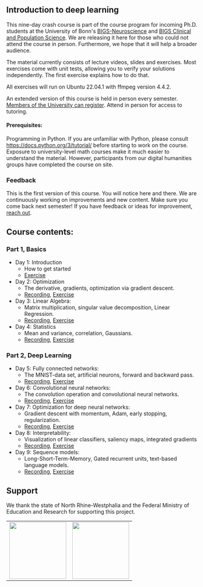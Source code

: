 ## Introduction to deep learning
This nine-day crash course is part of the course program for incoming Ph.D. students at the University of Bonn's [BIGS-Neuroscience](https://bigs-neuroscience.de/) and [BIGS Clinical and Population Science](https://bigs-clinpopscience.de/). We are releasing it here for those who could not attend the course in person. Furthermore, we hope that it will help a broader audience.

The material currently consists of lecture videos, slides and exercises.
Most exercises come with unit tests, allowing you to verify your solutions independently. The first exercise explains how to do that.

All exercises will run on Ubuntu 22.04.1 with ffmpeg version 4.4.2.

An extended version of this course is held in person every semester. [Members of the University can register](https://www.hpc.uni-bonn.de/en/training/courses/ml_intro). Attend in person for access to tutoring.


#### Prerequisites:
Programming in Python. If you are unfamiliar with Python, please consult https://docs.python.org/3/tutorial/ before starting to work on the course.
Exposure to university-level math courses make it much easier to understand the material. However, participants from our digital humanities groups have completed the course on site.


### Feedback
This is the first version of this course. You will notice here and there. We are continuously working on improvements and new content. Make sure you come back next semester! If you have feedback or ideas for improvement, [reach out](https://www.dice.uni-bonn.de/hpca/de/hpca-lab-mitarbeiter/dr-moritz-wolter).


## Course contents:

### Part 1, Basics
- Day 1: Introduction
    - How to get started
    - [Exercise](https://github.com/Deep-Learning-with-Jax/day_01_exercise_intro)
- Day 2: Optimization
    - The derivative, gradients, optimization via gradient descent.
    - [Recording](https://uni-bonn.sciebo.de/s/8W7P94GSBmMsdOs), [Exercise](https://github.com/Deep-Learning-with-Jax/day_02_exercise_optimization)   
- Day 3:   Linear Algebra:
   - Matrix multiplication, singular value decomposition, Linear Regression.
   - [Recording](https://uni-bonn.sciebo.de/s/w5smMgZSHZU53qf), [Exercise](https://github.com/Deep-Learning-with-Jax/day_03_exercise_algebra)
- Day 4:  Statistics
   - Mean and variance, correlation, Gaussians.
   - [Recording](https://uni-bonn.sciebo.de/s/fA7HqygB3KBiu4l), [Exercise](https://github.com/Deep-Learning-with-Jax/day_04_exercise_statistics)

### Part 2, Deep Learning
- Day 5: Fully connected networks:
    -  The MNIST-data set, artificial neurons, forward and backward pass.
    -  [Recording](https://uni-bonn.sciebo.de/s/OQoPHoIAxVJEBPj), [Exercise](https://github.com/Deep-Learning-with-Jax/day_05_exercise_neural_networks)
- Day 6: Convolutional neural networks:
    -  The convolution operation and convolutional neural networks.
    -  [Recording](https://uni-bonn.sciebo.de/s/A7yBH42clJC87hM), [Exercise](https://github.com/Deep-Learning-with-Jax/day_06_exercise_cnn)
- Day 7: Optimization for deep neural networks:
    -  Gradient descent with momentum, Adam, early stopping, regularization.
    -  [Recording](https://uni-bonn.sciebo.de/s/X6iAaPgCALsZtNk), [Exercise](https://github.com/Deep-Learning-with-Jax/day_07_exercise_brain_decode)
- Day 8: Interpretability:
    - Visualization of linear classifiers, saliency maps, integrated gradients
    - [Recording](https://uni-bonn.sciebo.de/s/v7BERpB3KGN0m4m), [Exercise](https://github.com/Deep-Learning-with-Jax/day_08_exercise_interpretability)
- Day 9: Sequence models:
    - Long-Short-Term-Memory, Gated recurrent units, text-based language models.
    - [Recording](https://uni-bonn.sciebo.de/s/H2QWgA78IIkdDJ1), [Exercise](https://github.com/Deep-Learning-with-Jax/day_09_exercise_sequence_processing)


## Support

We thank the state of North Rhine-Westphalia and the Federal Ministry of Education and Research for supporting this project.

<table>
<tr>
    <td><img src="https://github.com/Machine-Learning-Foundations/.github/blob/main/profile/img/nrw-logo.png" height="150"></td>
    <td><img src="https://github.com/Machine-Learning-Foundations/.github/blob/main/profile/img/BMBF_gefoerdert_2017_en.jpg" height="150"></td>
</tr>
</table>
